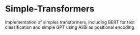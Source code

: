 # Simple-Transformers
Implementation of simples transformers, including BERT for text classification and simple GPT using AliBi as positional encoding.

